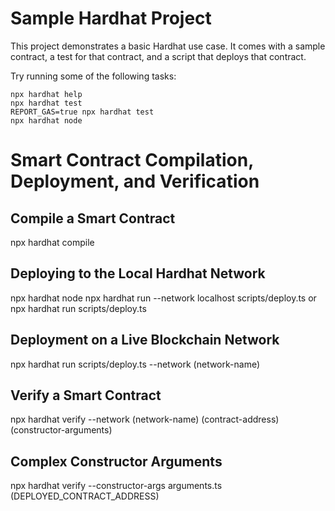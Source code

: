 # Sample Hardhat Project

This project demonstrates a basic Hardhat use case. It comes with a sample contract, a test for that contract, and a script that deploys that contract.

Try running some of the following tasks:

```shell
npx hardhat help
npx hardhat test
REPORT_GAS=true npx hardhat test
npx hardhat node
```

# Smart Contract Compilation, Deployment, and Verification

## Compile a Smart Contract
npx hardhat compile

## Deploying to the Local Hardhat Network
npx hardhat node
npx hardhat run --network localhost scripts/deploy.ts
or
npx hardhat run scripts/deploy.ts

## Deployment on a Live Blockchain Network
npx hardhat run scripts/deploy.ts --network (network-name)

## Verify a Smart Contract
npx hardhat verify --network (network-name) (contract-address) (constructor-arguments)

## Complex Constructor Arguments
npx hardhat verify --constructor-args arguments.ts (DEPLOYED_CONTRACT_ADDRESS)